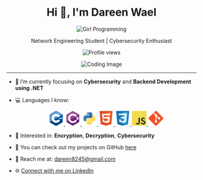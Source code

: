 <h1 align="center">Hi 👋, I'm Dareen Wael</h1>


<p align="center">
  <img src="https://i.pinimg.com/originals/1e/0c/8d/1e0c8d487fbaf4f2f7a1e157eb8375d2.gif" alt="Girl Programming" width="400"/>
</p>

<p align="center">
  Network Engineering Student | Cybersecurity Enthusiast 
</p>

<p align="center">
  <img src="https://komarev.com/ghpvc/?username=YourGitHubUsername&color=blue" alt="Profile views"/>
</p>

<p align="center">
  <img src="https://i.pinimg.com/originals/4a/79/f2/4a79f2017ec7a9e39f39d0065b9f4556.jpg" alt="Coding Image" width="400"/>
</p>

---

- 🌱 I’m currently focusing on **Cybersecurity** and **Backend Development using .NET**
- 💻 Languages I know:  
  <p align="center">
    <a href="https://cplusplus.com/" target="_blank"> <img src="https://raw.githubusercontent.com/devicons/devicon/master/icons/cplusplus/cplusplus-original.svg" alt="C++" width="40" height="40"/> </a>
    <a href="https://docs.microsoft.com/en-us/dotnet/csharp/" target="_blank"> <img src="https://raw.githubusercontent.com/devicons/devicon/master/icons/csharp/csharp-original.svg" alt="C#" width="40" height="40"/> </a>
    <a href="https://www.python.org/" target="_blank"> <img src="https://raw.githubusercontent.com/devicons/devicon/master/icons/python/python-original.svg" alt="Python" width="40" height="40"/> </a>
    <a href="https://developer.mozilla.org/en-US/docs/Web/HTML" target="_blank"> <img src="https://raw.githubusercontent.com/devicons/devicon/master/icons/html5/html5-original.svg" alt="HTML" width="40" height="40"/> </a>
    <a href="https://developer.mozilla.org/en-US/docs/Web/CSS" target="_blank"> <img src="https://raw.githubusercontent.com/devicons/devicon/master/icons/css3/css3-original.svg" alt="CSS" width="40" height="40"/> </a>
    <a href="https://developer.mozilla.org/en-US/docs/Web/JavaScript" target="_blank"> <img src="https://raw.githubusercontent.com/devicons/devicon/master/icons/javascript/javascript-original.svg" alt="JavaScript" width="40" height="40"/> </a>
    <a href="https://git-scm.com/" target="_blank"> <img src="https://raw.githubusercontent.com/devicons/devicon/master/icons/git/git-original.svg" alt="Git" width="40" height="40"/> </a>
  </p>

- 🔐 Interested in: **Encryption**, **Decryption**, **Cybersecurity**
- 📂 You can check out my projects on GitHub [here](https://github.com/YourGitHubUsername)
- 📧 Reach me at: [dareen8245@gmail.com](mailto:dareen8245@gmail.com)
- 🌐 [Connect with me on LinkedIn](https://www.linkedin.com/in/dareen-wael-70509a274/)


<!---
Dareenwael/Dareenwael is a ✨ special ✨ repository because its `README.md` (this file) appears on your GitHub profile.
You can click the Preview link to take a look at your changes.
--->
